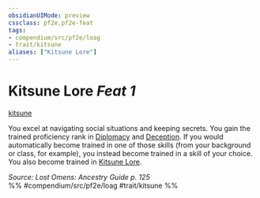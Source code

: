 ```yaml
---
obsidianUIMode: preview
cssclass: pf2e,pf2e-feat
tags:
- compendium/src/pf2e/loag
- trait/kitsune
aliases: ["Kitsune Lore"]
---
```

# Kitsune Lore  *Feat 1*  
[kitsune](rules/traits/kitsune-loag.md)  


You excel at navigating social situations and keeping secrets. You gain the trained proficiency rank in [Diplomacy](compendium/skills.md#Diplomacy) and [Deception](compendium/skills.md#Deception). If you would automatically become trained in one of those skills (from your background or class, for example), you instead become trained in a skill of your choice. You also become trained in [Kitsune Lore](compendium/skills.md#Lore).

*Source: Lost Omens: Ancestry Guide p. 125*  
%% #compendium/src/pf2e/loag #trait/kitsune %%